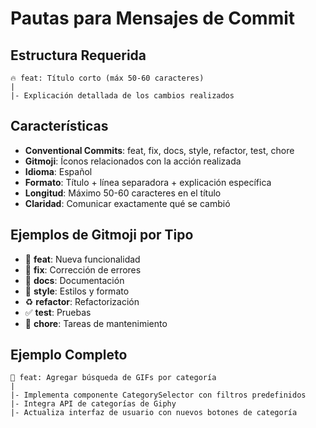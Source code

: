 # Pautas para Mensajes de Commit

## Estructura Requerida

```
🔥 feat: Título corto (máx 50-60 caracteres)
|
|- Explicación detallada de los cambios realizados
```

## Características

- **Conventional Commits**: feat, fix, docs, style, refactor, test, chore
- **Gitmoji**: Íconos relacionados con la acción realizada
- **Idioma**: Español
- **Formato**: Título + línea separadora + explicación específica
- **Longitud**: Máximo 50-60 caracteres en el título
- **Claridad**: Comunicar exactamente qué se cambió

## Ejemplos de Gitmoji por Tipo

- 🎉 **feat**: Nueva funcionalidad
- 🐛 **fix**: Corrección de errores
- 📝 **docs**: Documentación
- 💄 **style**: Estilos y formato
- ♻️ **refactor**: Refactorización
- ✅ **test**: Pruebas
- 🔧 **chore**: Tareas de mantenimiento

## Ejemplo Completo

```
🎉 feat: Agregar búsqueda de GIFs por categoría
|
|- Implementa componente CategorySelector con filtros predefinidos
|- Integra API de categorías de Giphy
|- Actualiza interfaz de usuario con nuevos botones de categoría
```